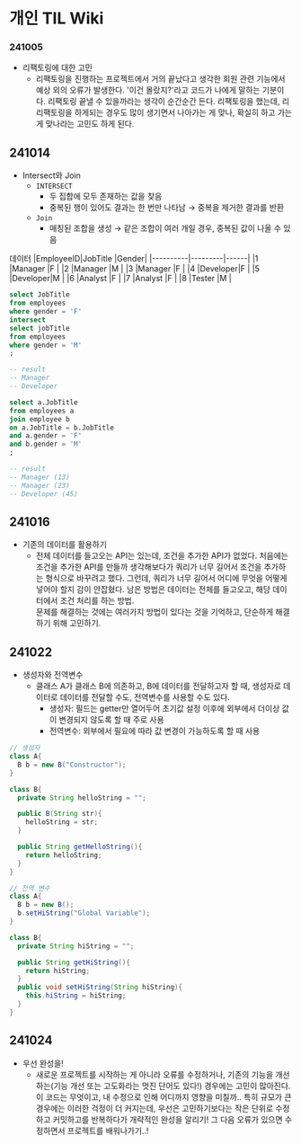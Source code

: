 # 개인 TIL Wiki

### 241005
* 리팩토링에 대한 고민
  * 리팩토링을 진행하는 프로젝트에서 거의 끝났다고 생각한 회원 관련 기능에서 예상 외의 오류가 발생한다. '이건 몰랐지?'라고 코드가 나에게 말하는 기분이다. 리팩토링 끝낼 수 있을까라는 생각이 순간순간 든다. 리팩토링을 했는데, 리리팩토링을 하게되는 경우도 많이 생기면서 나아가는 게 맞나, 확실히 하고 가는 게 맞나라는 고민도 하게 된다.

## 241014
* Intersect와 Join
  * `INTERSECT`
    * 두 집합에 모두 존재하는 값을 찾음 
    * 중복된 행이 있어도 결과는 한 번만 나타남 → 중복을 제거한 결과를 반환
  * `Join`
    * 매칭된 조합을 생성 → 같은 조합이 여러 개일 경우, 중복된 값이 나올 수 있음

데이터
|EmployeeID|JobTitle |Gender|
|----------|---------|------|
|1         |Manager  |F     |
|2         |Manager  |M     |
|3         |Manager  |F     |
|4         |Developer|F     |
|5         |Developer|M     |
|6         |Analyst  |F     |
|7         |Analyst  |F     |
|8         |Tester   |M     |

```sql
select JobTitle
from employees
where gender = 'F'
intersect
select jobTitle
from employees
where gender = 'M'
;

-- result
-- Manager
-- Developer

select a.JobTitle
from employees a
join employee b
on a.JobTitle = b.JobTitle
and a.gender = 'F'
and b.gender = 'M'
;

-- result
-- Manager (13)
-- Manager (23)
-- Developer (45)
```

## 241016
* 기존의 데이터를 활용하기
  * 전체 데이터를 들고오는 API는 있는데, 조건을 추가한 API가 없었다.
  처음에는 조건을 추가한 API를 만들까 생각해보다가 쿼리가 너무 길어서 조건을 추가하는 형식으로 바꾸려고 했다.
  그런데, 쿼리가 너무 길어서 어디에 무엇을 어떻게 넣어야 할지 감이 안잡혔다.
  남은 방법은 데이터는 전체를 들고오고, 해당 데이터에서 조건 처리를 하는 방법.  
  문제를 해결하는 것에는 여러가지 방법이 있다는 것을 기억하고, 단순하게 해결하기 위해 고민하기.

## 241022
* 생성자와 전역변수
  * 클래스 A가 클래스 B에 의존하고, B에 데이터를 전달하고자 할 때, 생성자로 데이터로 데이터를 전달할 수도, 전역변수를 사용할 수도 있다.
    * 생성자: 필드는 getter만 열어두어 초기값 설정 이후에 외부에서 더이상 값이 변경되지 않도록 할 때 주로 사용
    * 전역변수: 외부에서 필요에 따라 값 변경이 가능하도록 할 때 사용

```java
// 생성자
class A{
  B b = new B("Constructor");
}

class B{
  private String helloString = "";

  public B(String str){
    helloString = str;
  }

  public String getHelloString(){
    return helloString;
  }
}

// 전역 변수
class A{
  B b = new B();
  b.setHiString("Global Variable");
}

class B{
  private String hiString = "";

  public String getHiString(){
    return hiString;
  }
  public void setHiString(String hiString){
    this.hiString = hiString;
  }
}
```

## 241024
* 우선 완성을!
  * 새로운 프로젝트를 시작하는 게 아니라 오류를 수정하거나, 기존의 기능을 개선하는(기능 개선 또는 고도화라는 멋진 단어도 있다!) 경우에는 고민이 많아진다. 이 코드는 무엇이고, 내 수정으로 인해 어디까지 영향을 미칠까.. 특히 규모가 큰 경우에는 이러한 걱정이 더 커지는데, 우선은 고민하기보다는 작은 단위로 수정하고 커밋하고를 반복하다가 개략적인 완성을 알리기! 그 다음 오류가 있으면 수정하면서 프로젝트를 배워나가기..!
